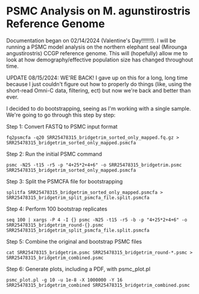 # PSMC Analysis on M. agunstirostris Reference Genome
Documentation began on  02/14/2024 (Valentine's Day!!!!!!!). I will be running a PSMC model analysis on the northern elephant seal (Mirounga angustirostris) CCGP reference genome. This will (hopefully) allow me to look at how demography/effective population size has changed throughout time. 

UPDATE 08/15/2024: WE'RE BACK! I gave up on this for a long, long time because I just couldn't figure out how to properly do things (like, using the short-read Omni-C data, filtering, ect) but now we're back and better than ever. 

I decided to do bootstrapping, seeing as I'm working with a single sample. We're going to go through this step by step: 

Step 1: Convert FASTQ to PSMC input format

    fq2psmcfa -q20 SRR25478315_bridgetrim_sorted_only_mapped.fq.gz > SRR25478315_bridgetrim_sorted_only_mapped.psmcfa
Step 2: Run the initial PSMC command
    
    psmc -N25 -t15 -r5 -p "4+25*2+4+6" -o SRR25478315_bridgetrim.psmc SRR25478315_bridgetrim_sorted_only_mapped.psmcfa
Step 3: Split the PSMCFA file for bootstrapping

    splitfa SRR25478315_bridgetrim_sorted_only_mapped.psmcfa > SRR25478315_bridgetrim_split_psmcfa_file.split.psmcfa
Step 4: Perform 100 bootstrap replicates

    seq 100 | xargs -P 4 -I {} psmc -N25 -t15 -r5 -b -p "4+25*2+4+6" -o SRR25478315_bridgetrim_round-{}.psmc SRR25478315_bridgetrim_split_psmcfa_file.split.psmcfa
Step 5: Combine the original and bootstrap PSMC files

    cat SRR25478315_bridgetrim.psmc SRR25478315_bridgetrim_round-*.psmc > SRR25478315_bridgetrim_combined.psmc
Step 6: Generate plots, including a PDF, with psmc_plot.pl

    psmc_plot.pl -g 10 -u 1e-8 -X 1000000 -Y 16 SRR25478315_bridgetrim_combined SRR25478315_bridgetrim_combined.psmc

